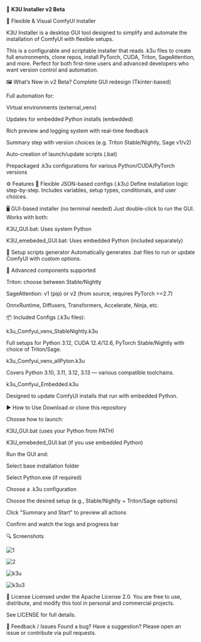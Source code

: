   🌟 **K3U Installer v2 Beta**
  
🔧 Flexible & Visual ComfyUI Installer

K3U Installer is a desktop GUI tool designed to simplify and automate the installation of ComfyUI with flexible setups.

This is a configurable and scriptable installer that reads .k3u files to create full environments, clone repos, install PyTorch, CUDA, Triton, SageAttention, and more.
Perfect for both first-time users and advanced developers who want version control and automation.

🖼️ What’s New in v2 Beta?
Complete GUI redesign (Tkinter-based)

Full automation for:

Virtual environments (external_venv)

Updates for embedded Python installs (embedded)

Rich preview and logging system with real-time feedback

Summary step with version choices (e.g. Triton Stable/Nightly, Sage v1/v2)

Auto-creation of launch/update scripts (.bat)

Prepackaged .k3u configurations for various Python/CUDA/PyTorch versions

⚙️ Features
🔧 Flexible JSON-based configs (.k3u)
Define installation logic step-by-step. Includes variables, setup types, conditionals, and user choices.

🖥️ GUI-based installer (no terminal needed)
Just double-click to run the GUI. Works with both:

K3U_GUI.bat: Uses system Python

K3U_emebeded_GUI.bat: Uses embedded Python (included separately)

📜 Setup scripts generator
Automatically generates .bat files to run or update ComfyUI with custom options.

🧠 Advanced components supported

Triton: choose between Stable/Nightly

SageAttention: v1 (pip) or v2 (from source, requires PyTorch >=2.7)

OnnxRuntime, Diffusers, Transformers, Accelerate, Ninja, etc.

📦 Included Configs (.k3u files):

k3u_Comfyui_venv_StableNightly.k3u

Full setups for Python 3.12, CUDA 12.4/12.6, PyTorch Stable/Nightly with choice of Triton/Sage.

k3u_Comfyui_venv_allPyton.k3u

Covers Python 3.10, 3.11, 3.12, 3.13 — various compatible toolchains.

k3u_Comfyui_Embedded.k3u

Designed to update ComfyUI installs that run with embedded Python.

▶️ How to Use
Download or clone this repository

Choose how to launch:

K3U_GUI.bat (uses your Python from PATH)

K3U_emebeded_GUI.bat (if you use embedded Python)

Run the GUI and:

Select base installation folder

Select Python.exe (if required)

Choose a .k3u configuration

Choose the desired setup (e.g., Stable/Nightly + Triton/Sage options)

Click "Summary and Start" to preview all actions

Confirm and watch the logs and progress bar

🔍 Screenshots

![1](https://github.com/user-attachments/assets/ce2ce699-f44e-44a7-a3f5-40f3b6f6c469)

![2](https://github.com/user-attachments/assets/05391d97-b84f-4fc6-bd5e-0a43d62c6886)

![k3u](https://github.com/user-attachments/assets/d819a357-0430-4ef9-adfb-3945fb6d1653)

![k3u3](https://github.com/user-attachments/assets/dc045c3b-f84e-47fa-bfb3-88f90dd54bdc)

</details>
📜 License
Licensed under the Apache License 2.0.
You are free to use, distribute, and modify this tool in personal and commercial projects.

See LICENSE for full details.

💬 Feedback / Issues
Found a bug? Have a suggestion?
Please open an issue or contribute via pull requests.

